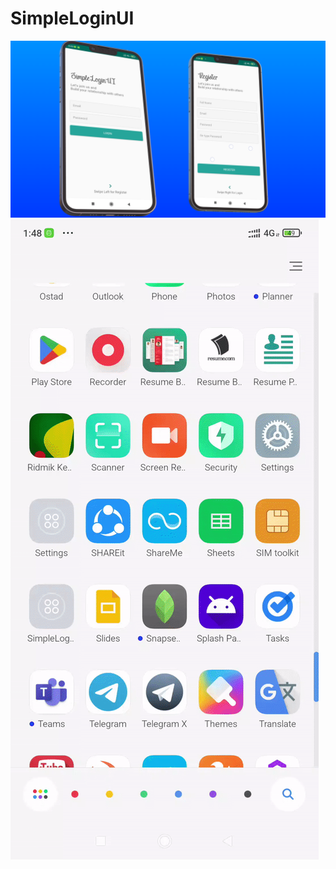 # SimpleLoginUI
![](https://github.com/rakibkhanofficial/SimpleLoginUI/blob/master/login.png)
![](https://github.com/rakibkhanofficial/SimpleLoginUI/blob/master/ui.gif)



